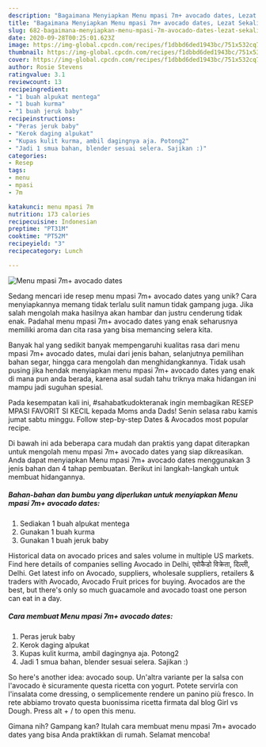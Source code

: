 ```yaml
---
description: "Bagaimana Menyiapkan Menu mpasi 7m+ avocado dates, Lezat Sekali"
title: "Bagaimana Menyiapkan Menu mpasi 7m+ avocado dates, Lezat Sekali"
slug: 682-bagaimana-menyiapkan-menu-mpasi-7m-avocado-dates-lezat-sekali
date: 2020-09-28T00:25:01.623Z
image: https://img-global.cpcdn.com/recipes/f1dbbd6ded1943bc/751x532cq70/menu-mpasi-7m-avocado-dates-foto-resep-utama.jpg
thumbnail: https://img-global.cpcdn.com/recipes/f1dbbd6ded1943bc/751x532cq70/menu-mpasi-7m-avocado-dates-foto-resep-utama.jpg
cover: https://img-global.cpcdn.com/recipes/f1dbbd6ded1943bc/751x532cq70/menu-mpasi-7m-avocado-dates-foto-resep-utama.jpg
author: Rosie Stevens
ratingvalue: 3.1
reviewcount: 13
recipeingredient:
- "1 buah alpukat mentega"
- "1 buah kurma"
- "1 buah jeruk baby"
recipeinstructions:
- "Peras jeruk baby"
- "Kerok daging alpukat"
- "Kupas kulit kurma, ambil dagingnya aja. Potong2"
- "Jadi 1 smua bahan, blender sesuai selera. Sajikan :)"
categories:
- Resep
tags:
- menu
- mpasi
- 7m

katakunci: menu mpasi 7m 
nutrition: 173 calories
recipecuisine: Indonesian
preptime: "PT31M"
cooktime: "PT52M"
recipeyield: "3"
recipecategory: Lunch

---
```



![Menu mpasi 7m+ avocado dates](https://img-global.cpcdn.com/recipes/f1dbbd6ded1943bc/751x532cq70/menu-mpasi-7m-avocado-dates-foto-resep-utama.jpg)

Sedang mencari ide resep menu mpasi 7m+ avocado dates yang unik? Cara menyiapkannya memang tidak terlalu sulit namun tidak gampang juga. Jika salah mengolah maka hasilnya akan hambar dan justru cenderung tidak enak. Padahal menu mpasi 7m+ avocado dates yang enak seharusnya memiliki aroma dan cita rasa yang bisa memancing selera kita.

Banyak hal yang sedikit banyak mempengaruhi kualitas rasa dari menu mpasi 7m+ avocado dates, mulai dari jenis bahan, selanjutnya pemilihan bahan segar, hingga cara mengolah dan menghidangkannya. Tidak usah pusing jika hendak menyiapkan menu mpasi 7m+ avocado dates yang enak di mana pun anda berada, karena asal sudah tahu triknya maka hidangan ini mampu jadi suguhan spesial.

Pada kesempatan kali ini, #sahabatkudokteranak ingin membagikan RESEP MPASI FAVORIT SI KECIL kepada Moms anda Dads! Senin selasa rabu kamis jumat sabtu minggu. Follow step-by-step Dates &amp; Avocados most popular recipe.


Di bawah ini ada beberapa cara mudah dan praktis yang dapat diterapkan untuk mengolah menu mpasi 7m+ avocado dates yang siap dikreasikan. Anda dapat menyiapkan Menu mpasi 7m+ avocado dates menggunakan 3 jenis bahan dan 4 tahap pembuatan. Berikut ini langkah-langkah untuk membuat hidangannya.

<!--inarticleads1-->

##### Bahan-bahan dan bumbu yang diperlukan untuk menyiapkan Menu mpasi 7m+ avocado dates:

1. Sediakan 1 buah alpukat mentega
1. Gunakan 1 buah kurma
1. Gunakan 1 buah jeruk baby


Historical data on avocado prices and sales volume in multiple US markets. Find here details of companies selling Avocado in Delhi, एवोकैडो विक्रेता, दिल्ली, Delhi. Get latest info on Avocado, suppliers, wholesale suppliers, retailers &amp; traders with Avocado, Avocado Fruit prices for buying. Avocados are the best, but there&#39;s only so much guacamole and avocado toast one person can eat in a day. 

<!--inarticleads2-->

##### Cara membuat Menu mpasi 7m+ avocado dates:

1. Peras jeruk baby
1. Kerok daging alpukat
1. Kupas kulit kurma, ambil dagingnya aja. Potong2
1. Jadi 1 smua bahan, blender sesuai selera. Sajikan :)


So here&#39;s another idea: avocado soup. Un&#39;altra variante per la salsa con l&#39;avocado è sicuramente questa ricetta con yogurt. Potete servirla con l&#39;insalata come dressing, o semplicemente rendere un panino più fresco. In rete abbiamo trovato questa buonissima ricetta firmata dal blog Girl vs Dough. Press alt + / to open this menu. 

Gimana nih? Gampang kan? Itulah cara membuat menu mpasi 7m+ avocado dates yang bisa Anda praktikkan di rumah. Selamat mencoba!
